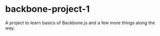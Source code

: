 backbone-project-1
==================

A project to learn basics of Backbone.js and a few more things along the way.
